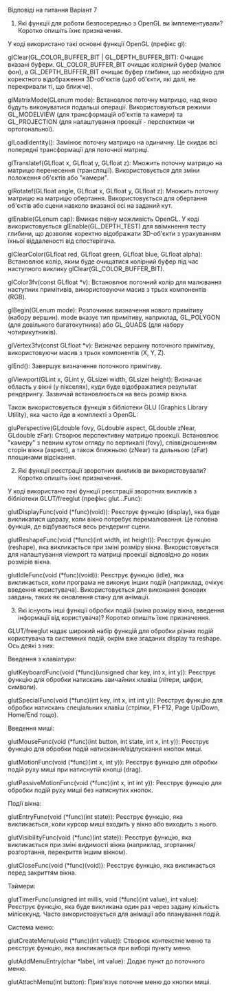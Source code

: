 Відповіді на питання
Варіант 7

1. Які функції для роботи безпосередньо з OpenGL ви імплементували? Коротко опишіть їхнє призначення.

У коді використано такі основні функції OpenGL (префікс gl):

glClear(GL_COLOR_BUFFER_BIT | GL_DEPTH_BUFFER_BIT): Очищає вказані буфери. GL_COLOR_BUFFER_BIT очищає колірний буфер (малює фон), а GL_DEPTH_BUFFER_BIT очищає буфер глибини, що необхідно для коректного відображення 3D-об'єктів (щоб об'єкти, які далі, не перекривали ті, що ближче).

glMatrixMode(GLenum mode): Встановлює поточну матрицю, над якою будуть виконуватися подальші операції. Використовуються режими GL_MODELVIEW (для трансформацій об'єктів та камери) та GL_PROJECTION (для налаштування проекції - перспективи чи ортогональної).

glLoadIdentity(): Замінює поточну матрицю на одиничну. Це скидає всі попередні трансформації для поточної матриці.

glTranslatef(GLfloat x, GLfloat y, GLfloat z): Множить поточну матрицю на матрицю перенесення (трансляції). Використовується для зміни положення об'єктів або "камери".

glRotatef(GLfloat angle, GLfloat x, GLfloat y, GLfloat z): Множить поточну матрицю на матрицю обертання. Використовується для обертання об'єктів або сцени навколо вказаної осі на заданий кут.

glEnable(GLenum cap): Вмикає певну можливість OpenGL. У коді використовується glEnable(GL_DEPTH_TEST) для ввімкнення тесту глибини, що дозволяє коректно відображати 3D-об'єкти з урахуванням їхньої віддаленості від спостерігача.

glClearColor(GLfloat red, GLfloat green, GLfloat blue, GLfloat alpha): Встановлює колір, яким буде очищатися колірний буфер під час наступного виклику glClear(GL_COLOR_BUFFER_BIT).

glColor3fv(const GLfloat *v): Встановлює поточний колір для малювання наступних примітивів, використовуючи масив з трьох компонентів (RGB).

glBegin(GLenum mode): Розпочинає визначення нового примітиву (набору вершин). mode вказує тип примітиву, наприклад, GL_POLYGON (для довільного багатокутника) або GL_QUADS (для набору чотирикутників).

glVertex3fv(const GLfloat *v): Визначає вершину поточного примітиву, використовуючи масив з трьох компонентів (X, Y, Z).

glEnd(): Завершує визначення поточного примітиву.

glViewport(GLint x, GLint y, GLsizei width, GLsizei height): Визначає область у вікні (у пікселях), куди буде відображатися результат рендерингу. Зазвичай встановлюється на весь розмір вікна.

Також використовується функція з бібліотеки GLU (Graphics Library Utility), яка часто йде в комплекті з OpenGL:

gluPerspective(GLdouble fovy, GLdouble aspect, GLdouble zNear, GLdouble zFar): Створює перспективну матрицю проекції. Встановлює "камеру" з певним кутом огляду по вертикалі (fovy), співвідношенням сторін вікна (aspect), а також ближньою (zNear) та дальньою (zFar) площинами відсікання.

2. Які функції реєстрації зворотних викликів ви використовували? Коротко опишіть їхнє призначення.

У коді використано такі функції реєстрації зворотних викликів з бібліотеки GLUT/freeglut (префікс glut...Func):

glutDisplayFunc(void (*func)(void)): Реєструє функцію (display), яка буде викликатися щоразу, коли вікно потребує перемалювання. Це головна функція, де відбувається весь рендеринг сцени.

glutReshapeFunc(void (*func)(int width, int height)): Реєструє функцію (reshape), яка викликається при зміні розміру вікна. Використовується для налаштування viewport та матриці проекції відповідно до нових розмірів вікна.

glutIdleFunc(void (*func)(void)): Реєструє функцію (idle), яка викликається, коли програма не виконує інших подій (наприклад, очікує введення користувача). Використовується для виконання фонових завдань, таких як оновлення стану для анімації.

3. Які існують інші функції обробки подій (зміна розміру вікна, введення інформації від користувача)? Коротко опишіть їхнє призначення.

GLUT/freeglut надає широкий набір функцій для обробки різних подій користувача та системних подій, окрім вже згаданих display та reshape. Ось деякі з них:

Введення з клавіатури:

glutKeyboardFunc(void (*func)(unsigned char key, int x, int y)): Реєструє функцію для обробки натискань звичайних клавіш (літери, цифри, символи).

glutSpecialFunc(void (*func)(int key, int x, int int y)): Реєструє функцію для обробки натискань спеціальних клавіш (стрілки, F1-F12, Page Up/Down, Home/End тощо).

Введення миші:

glutMouseFunc(void (*func)(int button, int state, int x, int y)): Реєструє функцію для обробки подій натискання/відпускання кнопок миші.

glutMotionFunc(void (*func)(int x, int y)): Реєструє функцію для обробки подій руху миші при натиснутій кнопці (drag).

glutPassiveMotionFunc(void (*func)(int x, int int y)): Реєструє функцію для обробки подій руху миші без натиснутих кнопок.

Події вікна:

glutEntryFunc(void (*func)(int state)): Реєструє функцію, яка викликається, коли курсор миші входить у вікно або виходить з нього.

glutVisibilityFunc(void (*func)(int state)): Реєструє функцію, яка викликається при зміні видимості вікна (наприклад, згортання/розгортання, перекриття іншим вікном).

glutCloseFunc(void (*func)(void)): Реєструє функцію, яка викликається перед закриттям вікна.

Таймери:

glutTimerFunc(unsigned int millis, void (*func)(int value), int value): Реєструє функцію, яка буде викликана один раз через задану кількість мілісекунд. Часто використовується для анімації або планування подій.

Система меню:

glutCreateMenu(void (*func)(int value)): Створює контекстне меню та реєструє функцію, яка викликається при виборі пункту меню.

glutAddMenuEntry(char *label, int value): Додає пункт до поточного меню.

glutAttachMenu(int button): Прив'язує поточне меню до кнопки миші.
